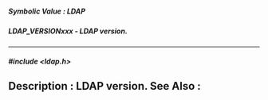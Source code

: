 ##### Symbolic Value : LDAP
##### LDAP_VERSIONxxx - LDAP version.
---
##### #include <ldap.h>
**Description :**
LDAP version.
**See Also :**
[](D:/md_files/.md)
---

